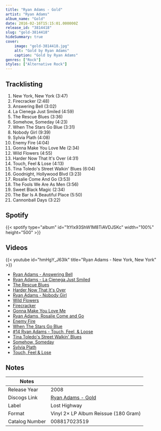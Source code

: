 ```yaml
---
title: "Ryan Adams - Gold"
artist: "Ryan Adams"
album_name: "Gold"
date: 2016-02-16T15:15:01.000000Z
release_id: "3814418"
slug: "gold-3814418"
hideSummary: true
cover:
    image: "gold-3814418.jpg"
    alt: "Gold by Ryan Adams"
    caption: "Gold by Ryan Adams"
genres: ["Rock"]
styles: ["Alternative Rock"]
---
```


## Tracklisting
1. New York, New York (3:47)
2. Firecracker (2:48)
3. Answering Bell (3:02)
4. La Cienega Just Smiled (4:59)
5. The Rescue Blues (3:36)
6. Somehow, Someday (4:23)
7. When The Stars Go Blue (3:31)
8. Nobody Girl (9:39)
9. Sylvia Plath (4:08)
10. Enemy Fire (4:04)
11. Gonna Make You Love Me (2:34)
12. Wild Flowers (4:55)
13. Harder Now That It's Over (4:31)
14. Touch, Feel & Lose (4:13)
15. Tina Toledo's Street Walkin' Blues (6:04)
16. Goodnight, Hollywood Blvd (3:23)
17. Rosalie Come And Go (3:53)
18. The Fools We Are As Men (3:56)
19. Sweet Black Magic (2:34)
20. The Bar Is A Beautiful Place (5:50)
21. Cannonball Days (3:22)


## Spotify
{{< spotify type="album" id="1tYlx93ShW1M8TiAVDJSKc" width="100%" height="500" >}}



## Videos
{{< youtube id="hmHgY_J63Ik" title="Ryan Adams - New York, New York" >}}
- [Ryan Adams - Answering Bell](https://www.youtube.com/watch?v=Grkn6x6VWms)
- [Ryan Adams - La Cienega Just Smiled](https://www.youtube.com/watch?v=OWvbjENrgbY)
- [The Rescue Blues](https://www.youtube.com/watch?v=ulWV9aq2XAc)
- [Harder Now That It's Over](https://www.youtube.com/watch?v=6y36J92PNAI)
- [Ryan Adams - Nobody Girl](https://www.youtube.com/watch?v=jMfQOEZ-WAw)
- [Wild Flowers](https://www.youtube.com/watch?v=dPy-ZQmUBcA)
- [Firecracker](https://www.youtube.com/watch?v=S0wJzydLPWY)
- [Gonna Make You Love Me](https://www.youtube.com/watch?v=lkm9MscAryw)
- [Ryan Adams, Rosalie Come and Go](https://www.youtube.com/watch?v=oWgtiCAkgQ4)
- [Enemy Fire](https://www.youtube.com/watch?v=DVNj-BHFGXw)
- [When The Stars Go Blue](https://www.youtube.com/watch?v=-zBx58U58qM)
- [#14 Ryan Adams - Touch, Feel, & Loose](https://www.youtube.com/watch?v=4CRs-4CEcZg)
- [Tina Toledo's Street Walkin' Blues](https://www.youtube.com/watch?v=YJUk4Zen1Qg)
- [Somehow, Someday](https://www.youtube.com/watch?v=JSkm60_U-1c)
- [Sylvia Plath](https://www.youtube.com/watch?v=-xx6TFd9Xmw)
- [Touch, Feel & Lose](https://www.youtube.com/watch?v=yUDIF-bmjV8)

## Notes
| Notes          |             |
| ---------------| ----------- |
| Release Year   | 2008 |
| Discogs Link   | [Ryan Adams - Gold](https://www.discogs.com/release/3814418-Ryan-Adams-Gold) |
| Label          | Lost Highway |
| Format         | Vinyl 2× LP Album Reissue (180 Gram) |
| Catalog Number | 008817023519 |
